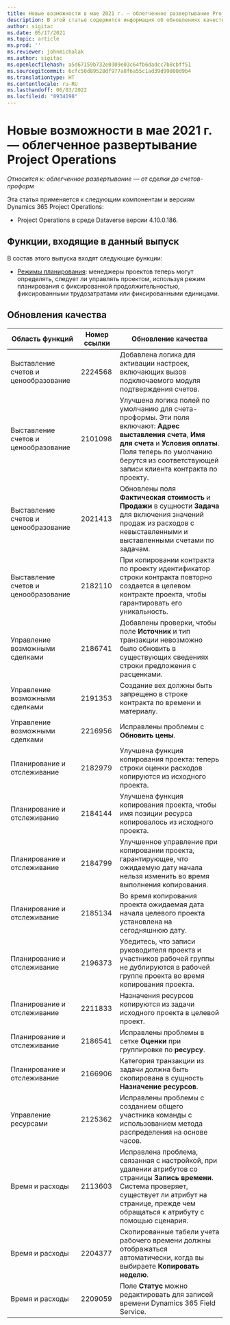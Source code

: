 ```yaml
---
title: Новые возможности в мае 2021 г. — облегченное развертывание Project Operations
description: В этой статье содержится информация об обновлениях качества, доступных в выпуске облегченного развертывания Project Operations за май 2021 года.
author: sigitac
ms.date: 05/17/2021
ms.topic: article
ms.prod: ''
ms.reviewer: johnmichalak
ms.author: sigitac
ms.openlocfilehash: a5d67159b732e0309e03c64fb6dadcc7b8cbff51
ms.sourcegitcommit: 6cfc50d89528df977a8f6a55c1ad39d99800d9b4
ms.translationtype: HT
ms.contentlocale: ru-RU
ms.lasthandoff: 06/03/2022
ms.locfileid: "8934198"
---
```

# <a name="whats-new-may-2021---project-operations-lite-deployment"></a>Новые возможности в мае 2021 г. — облегченное развертывание Project Operations

_Относится к: облегченное развертывание — от сделки до счетов-проформ_

Эта статья применяется к следующим компонентам и версиям Dynamics 365 Project Operations:

   - Project Operations в среде Dataverse версии 4.10.0.186.

## <a name="features-included-in-this-release"></a>Функции, входящие в данный выпуск

В состав этого выпуска входят следующие функции:

- [Режимы планирования](../../project-management/scheduling-modes.md): менеджеры проектов теперь могут определять, следует ли управлять проектом, используя режим планирования с фиксированной продолжительностью, фиксированными трудозатратами или фиксированными единицами.

## <a name="quality-updates"></a>Обновления качества

| **Область функций** | **Номер ссылки** | **Обновление качества** |
| --- | --- | --- |
| Выставление счетов и ценообразование | 2224568 | Добавлена логика для активации настроек, включающих вызов подключаемого модуля подтверждения счетов. |
| Выставление счетов и ценообразование | 2101098 | Улучшена логика полей по умолчанию для счета-проформы. Эти поля включают: **Адрес выставления счета**, **Имя для счета** и **Условия оплаты**. Поля теперь по умолчанию берутся из соответствующей записи клиента контракта по проекту. |
| Выставление счетов и ценообразование | 2021413 | Обновлены поля **Фактическая стоимость** и **Продажи** в сущности **Задача** для включения значений продаж из расходов с невыставленными и выставленными счетами по задачам. |
| Выставление счетов и ценообразование | 2182110 | При копировании контракта по проекту идентификатор строки контракта повторно создается в целевом контракте проекта, чтобы гарантировать его уникальность. |
| Управление возможными сделками | 2186741 | Добавлены проверки, чтобы поле **Источник** и тип транзакции невозможно было обновить в существующих сведениях строки предложения с расценками. |
| Управление возможными сделками | 2191353 | Создание вех должны быть запрещено в строке контракта по времени и материалу. |
| Управление возможными сделками | 2216956 | Исправлены проблемы с **Обновить цены**. |
| Планирование и отслеживание | 2182979 | Улучшена функция копирования проекта: теперь строки оценки расходов копируются из исходного проекта. |
| Планирование и отслеживание | 2184144 | Улучшена функция копирования проекта, чтобы имя позиции ресурса копировалось из исходного проекта. |
| Планирование и отслеживание | 2184799 | Улучшенное управление при копировании проекта, гарантирующее, что ожидаемую дату начала нельзя изменить во время выполнения копирования. |
| Планирование и отслеживание | 2185134 | Во время копирования проекта ожидаемая дата начала целевого проекта установлена на сегодняшнюю дату. |
| Планирование и отслеживание | 2196373 | Убедитесь, что записи руководителя проекта и участников рабочей группы не дублируются в рабочей группе проекта во время копирования проекта. |
| Планирование и отслеживание | 2211833 | Назначения ресурсов копируются из задачи исходного проекта в целевой проект. |
| Планирование и отслеживание | 2186541 | Исправлены проблемы в сетке **Оценки** при группировке по **ресурсу**. |
| Планирование и отслеживание | 2166906 | Категория транзакции из задачи должна быть скопирована в сущность **Назначение ресурсов**. |
| Управление ресурсами | 2125362 | Исправлены проблемы с созданием общего участника команды с использованием метода распределения на основе часов. |
| Время и расходы | 2113603 | Исправлена проблема, связанная с настройкой, при удалении атрибутов со страницы **Запись времени**. Система проверяет, существует ли атрибут на странице, прежде чем обращаться к атрибуту с помощью сценария. |
| Время и расходы | 2204377 | Скопированные табели учета рабочего времени должны отображаться автоматически, когда вы выбираете **Копировать неделю**. |
| Время и расходы | 2209059 | Поле **Статус** можно редактировать для записей времени Dynamics 365 Field Service. |
